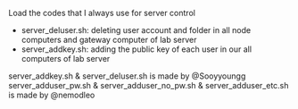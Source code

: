 Load the codes that I always use for server control
* server_deluser.sh: deleting user account and folder in all node computers and gateway computer of lab server
* server_addkey.sh: adding the public key of each user in our all computers of lab server

server_addkey.sh & server_deluser.sh is made by @Sooyyoungg
server_adduser_pw.sh & server_adduser_no_pw.sh & server_adduser_etc.sh is made by @nemodleo
